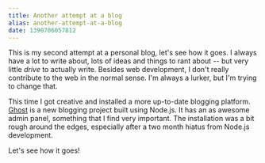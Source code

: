 ```yaml
---
title: Another attempt at a blog
alias: another-attempt-at-a-blog
date: 1390706057812
---
```

This is my second attempt at a personal blog, let's see how it goes. I always have a lot to write about, lots of ideas and things to rant about -- but very little *drive* to actually write. Besides web development, I don't really contribute to the web in the normal sense. I'm always a lurker, but I'm trying to change that.

This time I got creative and installed a more up-to-date blogging platform. [Ghost](http://ghost.org) is a new blogging project built using Node.js. It has an as awesome admin panel, something that I find very important. The installation was a bit rough around the edges, especially after a two month hiatus from Node.js development.

Let's see how it goes!
